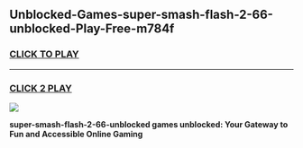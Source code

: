 
## Unblocked-Games-super-smash-flash-2-66-unblocked-Play-Free-m784f
<h3>
<a href="https://premium76.site?title=super-smash-flash-2-66-unblocked&ref=19M">CLICK TO PLAY</a></h3>
<hr>

<h3>
<a href="https://premium76.site?title=super-smash-flash-2-66-unblocked&ref=19M">CLICK 2 PLAY</a>
  
</h3>

<a href="https://premium76.site?title=super-smash-flash-2-66-unblocked&ref=19M"><img src="https://clearcache.store/games.png"></a>


**super-smash-flash-2-66-unblocked games unblocked: Your Gateway to Fun and Accessible Online Gaming**
